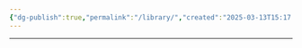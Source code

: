 ```yaml
---
{"dg-publish":true,"permalink":"/library/","created":"2025-03-13T15:17:10.000-04:00","updated":"2025-03-13T15:51:07.000-04:00"}
---
```


---